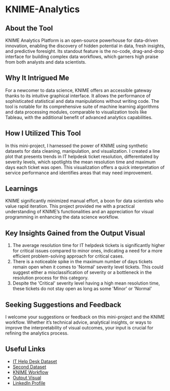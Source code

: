 # KNIME-Analytics

## About the Tool
KNIME Analytics Platform is an open-source powerhouse for data-driven innovation, enabling the discovery of hidden potential in data, fresh insights, and predictive foresight. Its standout feature is the no-code, drag-and-drop interface for building complex data workflows, which garners high praise from both analysts and data scientists.

## Why It Intrigued Me
For a newcomer to data science, KNIME offers an accessible gateway thanks to its intuitive graphical interface. It allows the performance of sophisticated statistical and data manipulations without writing code. The tool is notable for its comprehensive suite of machine learning algorithms and data processing modules, comparable to visualization tools like Tableau, with the additional benefit of advanced analytics capabilities.

## How I Utilized This Tool
In this mini-project, I harnessed the power of KNIME using synthetic datasets for data cleaning, manipulation, and visualization. I created a line plot that presents trends in IT helpdesk ticket resolution, differentiated by severity levels, which spotlights the mean resolution time and maximum days each ticket was open. This visualization offers a quick interpretation of service performance and identifies areas that may need improvement.

## Learnings
KNIME significantly minimized manual effort, a boon for data scientists who value rapid iteration. This project provided me with a practical understanding of KNIME’s functionalities and an appreciation for visual programming in enhancing the data science workflow.

## Key Insights Gained from the Output Visual
1. The average resolution time for IT helpdesk tickets is significantly higher for critical issues compared to minor ones, indicating a need for a more efficient problem-solving approach for critical cases.
2. There is a noticeable spike in the maximum number of days tickets remain open when it comes to 'Normal' severity level tickets. This could suggest either a misclassification of severity or a bottleneck in the resolution process for this category.
3. Despite the 'Critical' severity level having a high mean resolution time, these tickets do not stay open as long as some 'Minor' or 'Normal'

## Seeking Suggestions and Feedback
I welcome your suggestions or feedback on this mini-project and the KNIME workflow. Whether it’s technical advice, analytical insights, or ways to improve the interpretability of visual outcomes, your input is crucial for refining the analytics process.

## Useful Links
- <a href="https://github.com/LakshmiPriyaDiwakar2706/KNIME Analytics/blob/main/IT_Help_Desk.csv">IT Help Desk Dataset</a>
- <a href="URL_TO_SECOND_DATASET">Second Dataset</a>
- <a href="URL_TO_KNIME_WORKFLOW">KNIME Workflow</a>
- <a href="URL_TO_OUTPUT_VISUAL">Output Visual</a>
- <a href="YOUR_LINKEDIN_PROFILE_URL">LinkedIn Profile</a>



